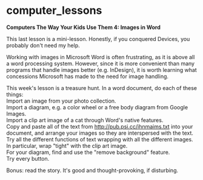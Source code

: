 computer_lessons
================

<b>Computers The Way Your Kids Use Them 4: Images in Word</b>

This last lesson is a mini-lesson. Honestly, if you conquered Devices, you probably don't need my help.

Working with images in Microsoft Word is often frustrating, as it is above all a word processing system. However, since it is more convenient than many programs that handle images better (e.g. InDesign), it is worth learning what concessions Microsoft has made to the need for image handling. 

This week's lesson is a treasure hunt. In a word document, do each of these things:<br />
Import an image from your photo collection.<br />
Import a diagram, e.g. a color wheel or a free body diagram from Google Images.<br />
Import a clip art image of a cat through Word's native features.<br />
Copy and paste all of the text from http://pub.psi.cc/ihnmaims.txt into your document, and arrange your images so they are interspersed with the text.<br />
Try all the different functions of text wrapping with all the different images.<br />
In particular, wrap "tight" with the clip art image.<br />
For your diagram, find and use the "remove background" feature.<br />
Try every button.

Bonus: read the story. It's good and thought-provoking, if disturbing.
